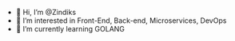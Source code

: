 - 👋 Hi, I’m @Zindiks
- 👀 I’m interested in Front-End, Back-end, Microservices, DevOps
- 🌱 I’m currently learning GOLANG

